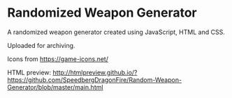 # Randomized Weapon Generator
A randomized weapon generator created using JavaScript, HTML and CSS.

Uploaded for archiving.

Icons from https://game-icons.net/

HTML preview: http://htmlpreview.github.io/?https://github.com/SpeedbergDragonFire/Random-Weapon-Generator/blob/master/main.html

